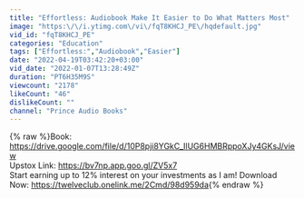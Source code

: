 ```yaml
---
title: "Effortless: Audiobook Make It Easier to Do What Matters Most"
image: "https:\/\/i.ytimg.com\/vi\/fqT8KHCJ_PE\/hqdefault.jpg"
vid_id: "fqT8KHCJ_PE"
categories: "Education"
tags: ["Effortless:","Audiobook","Easier"]
date: "2022-04-19T03:42:20+03:00"
vid_date: "2022-01-07T13:28:49Z"
duration: "PT6H35M9S"
viewcount: "2178"
likeCount: "46"
dislikeCount: ""
channel: "Prince Audio Books"
---
```

{% raw %}Book: <a rel="nofollow" target="blank" href="https://drive.google.com/file/d/10P8pji8YGkC_IlUG6HMBRppoXJy4GKsJ/view">https://drive.google.com/file/d/10P8pji8YGkC_IlUG6HMBRppoXJy4GKsJ/view</a><br />Upstox Link: <a rel="nofollow" target="blank" href="https://bv7np.app.goo.gl/ZV5x7">https://bv7np.app.goo.gl/ZV5x7</a><br />Start earning up to 12% interest on your investments as I am! Download Now: <a rel="nofollow" target="blank" href="https://twelveclub.onelink.me/2Cmd/98d959da">https://twelveclub.onelink.me/2Cmd/98d959da</a>{% endraw %}
